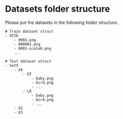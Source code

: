 # Datasets folder structure

Please put the datasets in the following folder structure.

```text
# Train dataset struct
- df2k
    - 0001.png
    - 000001.png
    - 0001-scale0.png
    ...

# Test dataset struct
- Set5
    - X4
        - GT
            - baby.png
            - bird.png
            - ...
        - LR
            - baby.png
            - bird.png
            - ...
    - X2
    - X3
```
